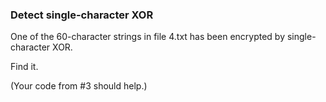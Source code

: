 ### Detect single-character XOR

One of the 60-character strings in file 4.txt has been encrypted by single-character XOR.

Find it.

(Your code from #3 should help.)
